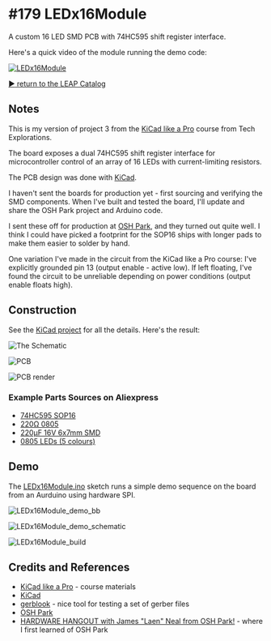 # #179 LEDx16Module

A custom 16 LED SMD PCB with 74HC595 shift register interface.

Here's a quick video of the module running the demo code:

[![LEDx16Module](http://img.youtube.com/vi/FVDoArFkKH8/0.jpg)](http://www.youtube.com/watch?v=FVDoArFkKH8)



[:arrow_forward: return to the LEAP Catalog](http://leap.tardate.com)

## Notes

This is my version of project 3 from the
[KiCad like a Pro](http://txplore.tv/courses/kicad-pro)
course from Tech Explorations.

The board exposes a dual 74HC595 shift register interface for microcontroller control
of an array of 16 LEDs with current-limiting resistors.

The PCB design was done with [KiCad](http://kicad-pcb.org/).

I haven't sent the boards for production yet - first sourcing and verifying the SMD components.
When I've built and tested the board, I'll update and share the OSH Park project and Arduino code.

I sent these off for production at [OSH Park](https://oshpark.com/shared_projects/E2aHiqP5), and they turned out quite well.
I think I could have picked a footprint for the SOP16 ships with longer pads to make them easier to solder by hand.

One variation I've made in the circuit from the KiCad like a Pro course:
I've explicitly grounded pin 13 (output enable - active low).
If left floating, I've found the circuit to be unreliable depending on power conditions (output enable floats high).

## Construction

See the [KiCad project](./kicad_project/LEDx16Module.pro) for all the details. Here's the result:

![The Schematic](./assets/LEDx16Module_schematic.png?raw=true)

![PCB](./assets/LEDx16Module_pcb.png?raw=true)

![PCB render](./assets/LEDx16Module_pcb_render.png?raw=true)

### Example Parts Sources on Aliexpress
* [74HC595 SOP16](http://www.aliexpress.com/item/Free-shipping-100pcs-74HC595D-74HC595-SOP16/905837111.html)
* [220Ω 0805](http://www.aliexpress.com/item/0805-SMD-Resistors-220R-220-ohm-1-8W-5-0805-SMD-Resistors-0805-Chip-resistor-500pcs/851490480.html)
* [220µF 16V 6x7mm SMD](http://www.aliexpress.com/item/Free-shiping-10pcs-16V-220UF-SMD-6x7mm-chip-Aluminum-Electrolytic-Capacitor/1173598774.html)
* [0805 LEDs (5 colours)](http://www.aliexpress.com/item/Free-Shipping-100PCS-0805-Ultra-Bright-SMD-R-G-B-W-Y-LEDs-yellow-blue-White/859788444.html)

## Demo

The [LEDx16Module.ino](./LEDx16Module.ino) sketch runs a simple demo sequence on the board from an Aurduino using hardware SPI.

![LEDx16Module_demo_bb](./assets/LEDx16Module_demo_bb.jpg?raw=true)

![LEDx16Module_demo_schematic](./assets/LEDx16Module_demo_schematic.jpg?raw=true)

![LEDx16Module_build](./assets/LEDx16Module_build.jpg?raw=true)

## Credits and References
* [KiCad like a Pro](http://txplore.tv/courses/kicad-pro) - course materials
* [KiCad](http://kicad-pcb.org/)
* [gerblook](http://gerblook.org/) - nice tool for testing a set of gerber files
* [OSH Park](https://oshpark.com/)
* [HARDWARE HANGOUT with James "Laen" Neal from OSH Park!](https://www.youtube.com/watch?v=XssjD97-xGM) - where I first learned of OSH Park
